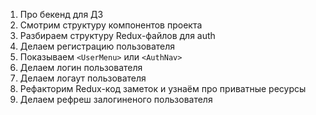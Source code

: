 
1. Про бекенд для ДЗ
2. Смотрим структуру компонентов проекта
3. Разбираем структуру Redux-файлов для auth
4. Делаем регистрацию пользователя
5. Показываем `<UserMenu>` или `<AuthNav>`
6. Делаем логин пользователя
7. Делаем логаут пользователя
8. Рефакторим Redux-код заметок и узнаём про приватные ресурсы
9. Делаем рефреш залогиненого пользователя
